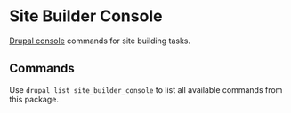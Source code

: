# Site Builder Console

[Drupal console](https://drupalconsole.com) commands for site building tasks.

## Commands

Use `drupal list site_builder_console` to list all available commands from this
package.
